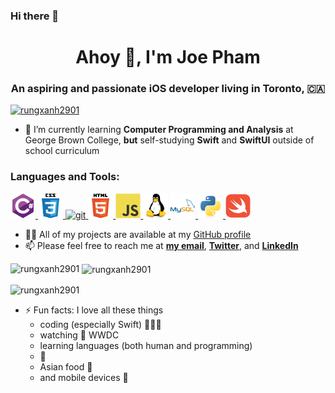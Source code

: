### Hi there 👋

<!--
**rungxanh2901/rungxanh2901** is a ✨ _special_ ✨ repository because its `README.md` (this file) appears on your GitHub profile.
 -->
 
<h1 align="center">Ahoy 👋, I'm Joe Pham</h1>
<h3 align="center">An aspiring and passionate iOS developer living in Toronto, 🇨🇦</h3>

<p align="left"> <a href="https://twitter.com/rungxanh2901" target="blank"><img src="https://img.shields.io/twitter/follow/rungxanh2901?logo=twitter&style=for-the-badge" alt="rungxanh2901" /></a> </p>

- 🌱 I’m currently learning **Computer Programming and Analysis** at George Brown College, **but** self-studying **Swift** and **SwiftUI** outside of school curriculum

<h3 align="left">Languages and Tools:</h3>
<p align="left"> <a href="https://www.w3schools.com/cs/" target="_blank"> <img src="https://raw.githubusercontent.com/devicons/devicon/master/icons/csharp/csharp-original.svg" alt="csharp" width="40" height="40"/> </a> <a href="https://www.w3schools.com/css/" target="_blank"> <img src="https://raw.githubusercontent.com/devicons/devicon/master/icons/css3/css3-original-wordmark.svg" alt="css3" width="40" height="40"/> </a> <a href="https://git-scm.com/" target="_blank"> <img src="https://www.vectorlogo.zone/logos/git-scm/git-scm-icon.svg" alt="git" width="40" height="40"/> </a> <a href="https://www.w3.org/html/" target="_blank"> <img src="https://raw.githubusercontent.com/devicons/devicon/master/icons/html5/html5-original-wordmark.svg" alt="html5" width="40" height="40"/> </a> <a href="https://developer.mozilla.org/en-US/docs/Web/JavaScript" target="_blank"> <img src="https://raw.githubusercontent.com/devicons/devicon/master/icons/javascript/javascript-original.svg" alt="javascript" width="40" height="40"/> </a> <a href="https://www.linux.org/" target="_blank"> <img src="https://raw.githubusercontent.com/devicons/devicon/master/icons/linux/linux-original.svg" alt="linux" width="40" height="40"/> </a> <a href="https://www.mysql.com/" target="_blank"> <img src="https://raw.githubusercontent.com/devicons/devicon/master/icons/mysql/mysql-original-wordmark.svg" alt="mysql" width="40" height="40"/> </a> <a href="https://www.python.org" target="_blank"> <img src="https://raw.githubusercontent.com/devicons/devicon/master/icons/python/python-original.svg" alt="python" width="40" height="40"/> </a> <a href="https://developer.apple.com/swift/" target="_blank"> <img src="https://raw.githubusercontent.com/devicons/devicon/master/icons/swift/swift-original.svg" alt="swift" width="40" height="40"/> </a> </p>


- 👨‍💻 All of my projects are available at my [GitHub profile](github.com/rungxanh2901)
- 📫 Please feel free to reach me at [**my email**](mailto:ptlam.vn95@gmail.com), [**Twitter**](https://twitter.com/rungxanh2901), and [**LinkedIn**](https://www.linkedin.com/in/ptlam95/)

<p><img align="left" src="https://github-readme-stats.vercel.app/api/top-langs?username=rungxanh2901&show_icons=true&locale=en&layout=compact" alt="rungxanh2901" /></p>

<p>&nbsp;<img align="center" src="https://github-readme-stats.vercel.app/api?username=rungxanh2901&show_icons=true&locale=en" alt="rungxanh2901" /></p>

<p><img align="center" src="https://github-readme-streak-stats.herokuapp.com/?user=rungxanh2901&theme=default" alt="rungxanh2901" /></p>

- ⚡ Fun facts: I love all these things
   - coding (especially Swift) 👨🏻‍💻
   - watching  WWDC
   - learning languages (both human and programming)
   - 🐶
   - Asian food 🍱
   - and mobile devices 📱
